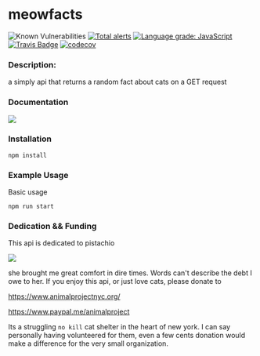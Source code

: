meowfacts
=========

![Known Vulnerabilities](https://snyk.io/test/github/wh-iterabb-it/meowfacts/badge.svg) 
[![Total alerts](https://img.shields.io/lgtm/alerts/g/wh-iterabb-it/meowfacts.svg?logo=lgtm&logoWidth=18)](https://lgtm.com/projects/g/wh-iterabb-it/meowfacts/alerts/) 
[![Language grade: JavaScript](https://img.shields.io/lgtm/grade/javascript/g/wh-iterabb-it/meowfacts.svg?logo=lgtm&logoWidth=18)](https://lgtm.com/projects/g/wh-iterabb-it/meowfacts/context:javascript)
[![Travis Badge](https://travis-ci.org/wh-iterabb-it/meowfacts.svg?branch=master)](https://travis-ci.org/wh-iterabb-it/meowfacts)
[![codecov](https://codecov.io/gh/wh-iterabb-it/meowfacts/branch/master/graph/badge.svg)](https://codecov.io/gh/wh-iterabb-it/meowfacts)


### Description:

a simply api that returns a random fact about cats on a GET request

### Documentation
[![](https://raw.githubusercontent.com/swagger-api/swagger.io/wordpress/images/assets/SW-logo-clr.png)](https://app.swaggerhub.com/apis-docs/whiterabbit8/meowfacts/1.0.0)


### Installation

```
npm install
```
### Example Usage

Basic usage
```
npm run start
```

### Dedication && Funding

This api is dedicated to pistachio

![](https://i.imgur.com/2EGh2Bp.jpg)

she brought me great comfort in dire times. Words can't describe the debt I owe to her. If you enjoy this api, or just love cats, please donate to

https://www.animalprojectnyc.org/

https://www.paypal.me/animalproject

Its a struggling `no kill` cat shelter in the heart of new york. I can say personally having volunteered for them, even a few cents donation would make a difference for the very small organization.
